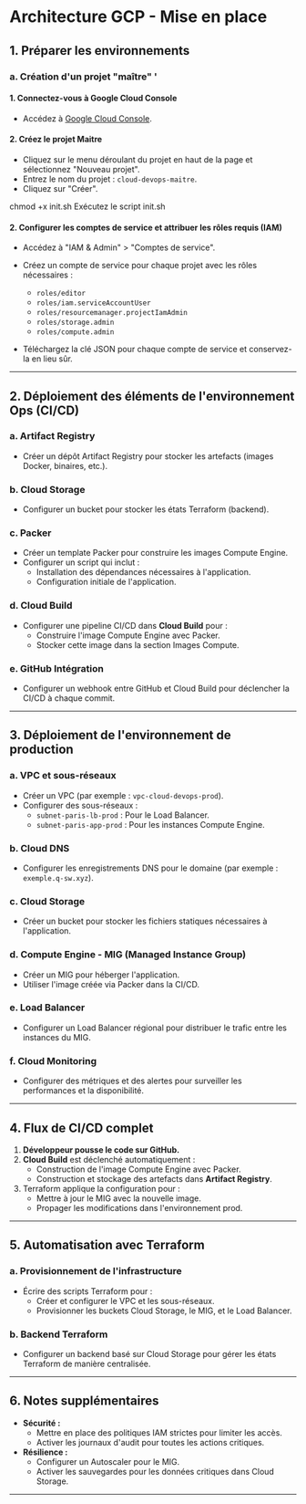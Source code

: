 # Architecture GCP - Mise en place

## **1. Préparer les environnements**

### a. Création d'un projet "maître" '

#### 1. Connectez-vous à Google Cloud Console
- Accédez à [Google Cloud Console](https://console.cloud.google.com/).

#### 2. Créez le projet Maitre
- Cliquez sur le menu déroulant du projet en haut de la page et sélectionnez "Nouveau projet".
- Entrez le nom du projet : `cloud-devops-maitre`.
- Cliquez sur "Créer".

chmod +x init.sh
Exécutez le script init.sh

#### 2. Configurer les comptes de service et attribuer les rôles requis (IAM)
- Accédez à "IAM & Admin" > "Comptes de service".
- Créez un compte de service pour chaque projet avec les rôles nécessaires :
  - `roles/editor`
  - `roles/iam.serviceAccountUser`
  - `roles/resourcemanager.projectIamAdmin`
  - `roles/storage.admin`
  - `roles/compute.admin`

- Téléchargez la clé JSON pour chaque compte de service et conservez-la en lieu sûr.

---

## **2. Déploiement des éléments de l'environnement Ops (CI/CD)**

### a. Artifact Registry
- Créer un dépôt Artifact Registry pour stocker les artefacts (images Docker, binaires, etc.).

### b. Cloud Storage
- Configurer un bucket pour stocker les états Terraform (backend).

### c. Packer
- Créer un template Packer pour construire les images Compute Engine.
- Configurer un script qui inclut :
  - Installation des dépendances nécessaires à l'application.
  - Configuration initiale de l'application.

### d. Cloud Build
- Configurer une pipeline CI/CD dans **Cloud Build** pour :
  - Construire l'image Compute Engine avec Packer.
  - Stocker cette image dans la section Images Compute.

### e. GitHub Intégration
- Configurer un webhook entre GitHub et Cloud Build pour déclencher la CI/CD à chaque commit.

---

## **3. Déploiement de l'environnement de production**

### a. VPC et sous-réseaux
- Créer un VPC (par exemple : `vpc-cloud-devops-prod`).
- Configurer des sous-réseaux :
  - `subnet-paris-lb-prod` : Pour le Load Balancer.
  - `subnet-paris-app-prod` : Pour les instances Compute Engine.

### b. Cloud DNS
- Configurer les enregistrements DNS pour le domaine (par exemple : `exemple.q-sw.xyz`).

### c. Cloud Storage
- Créer un bucket pour stocker les fichiers statiques nécessaires à l'application.

### d. Compute Engine - MIG (Managed Instance Group)
- Créer un MIG pour héberger l'application.
- Utiliser l'image créée via Packer dans la CI/CD.

### e. Load Balancer
- Configurer un Load Balancer régional pour distribuer le trafic entre les instances du MIG.

### f. Cloud Monitoring
- Configurer des métriques et des alertes pour surveiller les performances et la disponibilité.

---

## **4. Flux de CI/CD complet**

1. **Développeur pousse le code sur GitHub.**
2. **Cloud Build** est déclenché automatiquement :
   - Construction de l'image Compute Engine avec Packer.
   - Construction et stockage des artefacts dans **Artifact Registry**.
3. Terraform applique la configuration pour :
   - Mettre à jour le MIG avec la nouvelle image.
   - Propager les modifications dans l'environnement prod.

---

## **5. Automatisation avec Terraform**

### a. Provisionnement de l'infrastructure
- Écrire des scripts Terraform pour :
  - Créer et configurer le VPC et les sous-réseaux.
  - Provisionner les buckets Cloud Storage, le MIG, et le Load Balancer.

### b. Backend Terraform
- Configurer un backend basé sur Cloud Storage pour gérer les états Terraform de manière centralisée.

---

## **6. Notes supplémentaires**
- **Sécurité :**
  - Mettre en place des politiques IAM strictes pour limiter les accès.
  - Activer les journaux d'audit pour toutes les actions critiques.
- **Résilience :**
  - Configurer un Autoscaler pour le MIG.
  - Activer les sauvegardes pour les données critiques dans Cloud Storage.

---